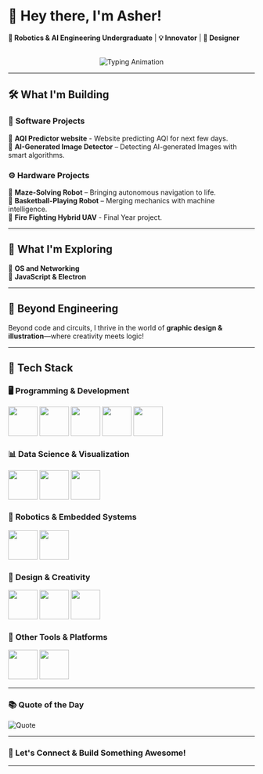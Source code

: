 # 🚀 Hey there, I'm **Asher**!

**🔹 Robotics & AI Engineering Undergraduate** | **💡 Innovator** | **🎨 Designer**  
<br>
<!--![Header](https://source.unsplash.com/1600x400/?technology,robotics)  -->

<p align="center">
  <img src="https://readme-typing-svg.demolab.com?font=Fira+Code&size=22&pause=1000&color=F7B93E&center=true&width=500&lines=Welcome+to+my+GitHub!;Robotics+%7C+AI+%7C+Design;" alt="Typing Animation" />
</p>

---

## 🛠️ What I'm Building  

### 🔬 **Software Projects**  
🚀 **AQI Predictor website**   - Website predicting AQI for next few days. <br>
🤖 **AI-Generated Image Detector** – Detecting AI-generated Images with smart algorithms.  

### ⚙️ **Hardware Projects**  
🧩 **Maze-Solving Robot** – Bringing autonomous navigation to life.  
🏀 **Basketball-Playing Robot** – Merging mechanics with machine intelligence. <br>
🛫 **Fire Fighting Hybrid UAV** - Final Year project.

---

## 📖 What I'm Exploring  

📌 **OS and Networking**   
📌 **JavaScript & Electron** 

---

## 🎨 Beyond Engineering  

Beyond code and circuits, I thrive in the world of **graphic design & illustration**—where creativity meets logic!  

---

## 🔧 Tech Stack  

### 🖥️ **Programming & Development**  
<p align="left">
  <img src="https://cdn.jsdelivr.net/gh/devicons/devicon/icons/python/python-original.svg" height="60">
  <img src="https://cdn.jsdelivr.net/gh/devicons/devicon/icons/tensorflow/tensorflow-original.svg" height="60">
  <img src="https://cdn.jsdelivr.net/gh/devicons/devicon/icons/flask/flask-original.svg" height="60">
  <img src="https://cdn.jsdelivr.net/gh/devicons/devicon/icons/mysql/mysql-original.svg" height="60">
  <img src="https://cdn.jsdelivr.net/gh/devicons/devicon/icons/electron/electron-original.svg" height="60">
</p>

### 📊 **Data Science & Visualization**  
<p align="left">
  <img src="https://cdn.jsdelivr.net/gh/devicons/devicon/icons/numpy/numpy-original.svg" height="60">
  <img src="https://cdn.jsdelivr.net/gh/devicons/devicon/icons/pandas/pandas-original.svg" height="60">
  <img src="https://cdn.jsdelivr.net/gh/devicons/devicon/icons/opencv/opencv-original.svg" height="60">
</p>

### 🤖 **Robotics & Embedded Systems**  
<p align="left">
  <img src="https://cdn.jsdelivr.net/gh/devicons/devicon/icons/arduino/arduino-original.svg" height="60">
  <img src="https://cdn.jsdelivr.net/gh/devicons/devicon/icons/raspberrypi/raspberrypi-original.svg" height="60">
</p>

### 🎨 **Design & Creativity**  
<p align="left">
  <img src="https://cdn.jsdelivr.net/gh/devicons/devicon/icons/photoshop/photoshop-plain.svg" height="60">
  <img src="https://cdn.jsdelivr.net/gh/devicons/devicon/icons/illustrator/illustrator-plain.svg" height="60">
  <img src="https://cdn.jsdelivr.net/gh/devicons/devicon/icons/figma/figma-original.svg" height="60">
</p>

### 🔧 **Other Tools & Platforms**  
<p align="left">
  <img src="https://cdn.jsdelivr.net/gh/devicons/devicon/icons/unity/unity-original.svg" height="60">
  <img src="https://cdn.jsdelivr.net/gh/devicons/devicon/icons/notion/notion-original.svg" height="60">
</p>


<!-- 📊 GitHub Stats  
Uncomment the below if you want to use stats -->  
<!--  
![GitHub Stats](https://github-readme-stats.vercel.app/api?username=Awshae&theme=radical&hide_border=true)  
![Streak Stats](https://nirzak-streak-stats.vercel.app/?user=Awshae&theme=radical&hide_border=true)  
![Top Languages](https://github-readme-stats.vercel.app/api/top-langs/?username=Awshae&theme=radical&hide_border=true&layout=compact)  
-->

---

### 📚 **Quote of the Day**  
![Quote](https://quotes-github-readme.vercel.app/api?type=horizontal&theme=radical)  

---

### 🚀 Let's Connect & Build Something Awesome!  

---
